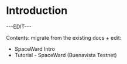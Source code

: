﻿---
sidebar_position: 1
---

# Introduction

---EDIT---

Contents: migrate from the existing docs + edit:

- SpaceWard Intro
- Tutorial - SpaceWard (Buenavista Testnet)